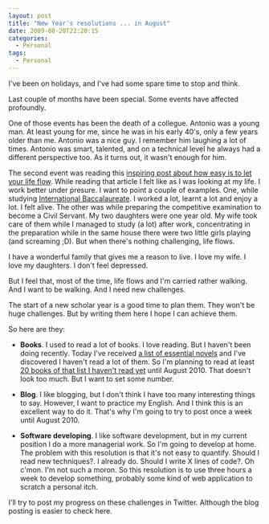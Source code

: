 ```yaml
---
layout: post
title: "New Year's resolutions ... in August"
date: 2009-08-20T22:20:15
categories:
  - Personal
tags:
  - Personal
---
```


I've been on holidays, and I've had some spare time to stop and think.

Last couple of months have been special. Some events have affected profoundly.

One of those events has been the death of a collegue. Antonio was a young man. At least young for me, since he was in his early 40's, only a few years older than me. Antonio was a nice guy. I remember him laughing a lot of times. Antonio was smart, talented, and on a technical level he always had a different perspective too. As it turns out, it wasn't enough for him.

The second event was reading this [inspiring post about how easy is to let your life flow](http://www.8164.org/complacency/). While reading that article I felt like as I was looking at my life. I work better under presure. I want to point a couple of examples. One, while studying [International Baccalaureate](http://www.ibo.org/). I worked a lot, learnt a lot and enjoy a lot. I felt alive. The other was while preparing the competitive examination to become a Civil Servant. My two daughters were one year old. My wife took care of them while I managed to study (a lot) after work, concentrating in the preparation while in the same house there were two little girls playing (and screaming ;D). But when there's nothing challenging, life flows.

I have a wonderful family that gives me a reason to live. I love my wife. I love my daughters. I don't feel depressed.

But I feel that, most of the time, life flows and I'm carried rather walking. And I want to be walking. And I need new challenges.

The start of a new scholar year is a good time to plan them. They won't be huge challenges. But by writing them here I hope I can achieve them.

So here are they:

- **Books**. I used to read a lot of books. I love reading. But I haven't been doing recently. Today I've received [a list of essential novels](http://www.gentedigital.es/blogs/gentedeinternet/32/blog-post/2383/101-libros-para-leer-antes-de-morir/) and I've discovered I haven't read a lot of them. So I'm planning to read at least [20 books of that list I haven't read yet](http://spreadsheets.google.com/pub?key=tfv_BSQr4aHx8GPY6rAoGiQ&single=true&gid=0&output=html) until August 2010. That doesn't look too much. But I want to set some number.

- **Blog**. I like blogging, but I don't think I have too many interesting things to say. However, I want to practice my English. And I think this is an excellent way to do it. That's why I'm going to try to post once a week until August 2010.

- **Software developing**. I like software development, but in my current position I do a more managerial work. So I'm going to develop at home. The problem with this resolution is that it's not easy to quantify. Should I read new techniques?. I already do. Should I write X lines of code?. Oh c'mon. I'm not such a moron. So this resolution is to use three hours a week to develop something, probably some kind of web application to scratch a personal itch.

I'll try to post my progress on these challenges in Twitter. Although the blog posting is easier to check here.
